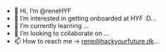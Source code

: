 - 👋 Hi, I’m @reneHYF
- 👀 I’m interested in getting onboarded at HYF :D...
- 🌱 I’m currently learning ...
- 💞️ I’m looking to collaborate on ...
- 📫 How to reach me -> rene@hackyourfuture.dk...

<!---
reneHYF/reneHYF is a ✨ special ✨ repository because its `README.md` (this file) appears on your GitHub profile.
You can click the Preview link to take a look at your changes.
--->
